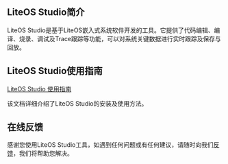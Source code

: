 
<h2 id="LiteOS-Studio简介.md">LiteOS Studio简介</h2>

LiteOS Studio是基于LiteOS嵌入式系统软件开发的工具。它提供了代码编辑、编译、烧录、调试及Trace跟踪等功能，可以对系统关键数据进行实时跟踪及保存与回放。

<h2 id="LiteOS-Studio使用指南.md">LiteOS Studio使用指南</h2>

[LiteOS Studio 使用指南](./doc/LiteOS_Studio_Developer_Guide.md)

该文档详细介绍了LiteOS Studio的安装及使用方法。

<h2 id="在线反馈.md">在线反馈</h2>

感谢您使用LiteOS Studio工具，如遇到任何问题或有任何建议，请随时向我们[反馈](https://github.com/LiteOS/LiteOS_Studio/issues/new)，我们将帮助您解决。

